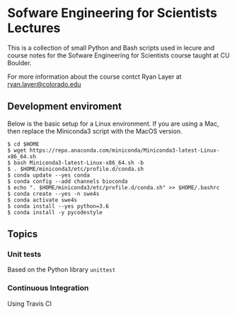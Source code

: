 # Sofware Engineering for Scientists Lectures
This is a collection of small Python and Bash scripts used in lecure and course
notes for the Sofware Engineering for Scientists course taught at CU Boulder.

For more information about the course contct Ryan Layer at
ryan.layer@colorado.edu

## Development enviroment
Below is the basic setup for a Linux environment. If you are using a Mac, then
replace the Miniconda3 script with the MacOS version.

```
$ cd $HOME
$ wget https://repo.anaconda.com/miniconda/Miniconda3-latest-Linux-x86_64.sh
$ bash Miniconda3-latest-Linux-x86_64.sh -b
$ . $HOME/miniconda3/etc/profile.d/conda.sh
$ conda update --yes conda
$ conda config --add channels bioconda
$ echo ". $HOME/miniconda3/etc/profile.d/conda.sh" >> $HOME/.bashrc 
$ conda create --yes -n swe4s
$ conda activate swe4s
$ conda install --yes python=3.6
$ conda install -y pycodestyle
```

## Topics

### Unit tests

Based on the Python library `unittest`

### Continuous Integration

Using Travis CI


